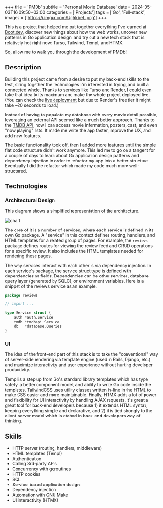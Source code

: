 +++
title = 'PMDb'
subtitle = 'Personal Movie Database'
date = 2024-05-03T16:09:50+03:00
categories = ['Projects']
tags = ['Go', 'Full-stack']
images = ['https://i.imgur.com/Ug5kbeL.png']
+++

This is a project that helped me put together everything I've learned at [Boot.dev](https://www.boot.dev/), discover new things about how the web works, uncover new patterns in Go application design, and try out a new tech stack that is relatively hot right now: Turso, Tailwind, Templ, and HTMX.

So, allow me to walk you through the development of PMDb!

## Description

Building this project came from a desire to put my back-end skills to the test, string together the technologies I'm interested in trying, and built a connected whole. Thanks to services like Turso and Render, I could even take that idea to its maximum and make the whole project deployed live. (You can check the [live deployment](https://pmdb.onrender.com/) but due to Render's free tier it might take ~20 seconds to load.)

Instead of having to populate my database with every movie detail possible, leveraging an external API seemed like a much better approach. Thanks to the [TMDB API](https://developer.themoviedb.org/docs/getting-started), now I can access movie information, posters, cast, and even "now playing" lists. It made me write the app faster, improve the UX, and add new features.

The basic functionality took off, then I added more features until the simple flat code structure didn't work anymore. This led me to go on a tangent for a couple of days to learn about Go application design patterns and dependency injection in order to refactor my app into a better structure. Eventually I did the refactor which made my code much more well-structured.

## Technologies

### Architectural Design

This diagram shows a simplified representation of the architecture.

![chart](https://i.imgur.com/CrMGM6H.png)

The core of it is a number of services, where each service is defined in its own Go package. A "service" in this context defines routing, handlers, and HTML templates for a related group of pages. For example, the `reviews` package defines routes for viewing the review feed and CRUD operations for a specific review. It also includes the HTML templates needed for rendering these pages.

The way services interact with each other is via dependency injection. In each service's package, the service struct type is defined with dependencies as fields. Dependencies can be other services, database query layer (generated by SQLC), or environment variables. Here is a snippet of the reviews service as an example.

```go
package reviews

// import ...

type Service struct {
	auth *auth.Service
	tmdb *tmdbapi.Service
	db   *database.Queries
}
```

### UI

The idea of the front-end part of this stack is to take the "conventional" way of server-side rendering via template engine (used in Rails, Django, etc.) and maximize interactivity and user experience without hurting developer productivity.

Templ is a step up from Go's standard library templates which has type safety, a better component model, and ability to write Go code inside the templates. TailwindCSS uses utility classes written in-line in the HTML to make CSS easier and more maintainable. Finally, HTMX adds a lot of power and flexibility for UI interactivity by handling AJAX requests. It's great a great tool for back-end developers because 1) it extends HTML syntax, keeping everything simple and declarative, and 2) it is tied strongly to the client-server model which is etched in back-end developers way of thinking.

## Skills

- HTTP server (routing, handlers, middleware)
- HTML templates (Templ)
- Authentication
- Calling 3rd-party APIs
- Concurrency with goroutines
- HTTP cookies
- SQL
- Service-based application design
- Dependency injection
- Automation with GNU Make
- UI interactivity (HTMX)
